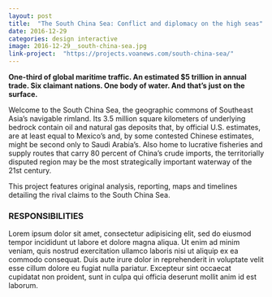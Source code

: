 ```yaml
---
layout: post
title:  "The South China Sea: Conflict and diplomacy on the high seas"
date: 2016-12-29
categories: design interactive
image: 2016-12-29__south-china-sea.jpg
link-project:  "https://projects.voanews.com/south-china-sea/"
---
```


**One-third of global maritime traffic. An estimated $5 trillion in annual trade. Six claimant nations. One body of water. And that’s just on the surface.**

Welcome to the South China Sea, the geographic commons of Southeast Asia’s navigable rimland. Its 3.5 million square kilometers of underlying bedrock contain oil and natural gas deposits that, by official U.S. estimates, are at least equal to Mexico’s and, by some contested Chinese estimates, might be second only to Saudi Arabia’s. Also home to lucrative fisheries and supply routes that carry 80 percent of China’s crude imports, the territorially disputed region may be the most strategically important waterway of the 21st century.

This project features original analysis, reporting, maps and timelines detailing the rival claims to the South China Sea.

### RESPONSIBILITIES

Lorem ipsum dolor sit amet, consectetur adipisicing elit, sed do eiusmod tempor incididunt ut labore et dolore magna aliqua. Ut enim ad minim veniam, quis nostrud exercitation ullamco laboris nisi ut aliquip ex ea commodo consequat. Duis aute irure dolor in reprehenderit in voluptate velit esse cillum dolore eu fugiat nulla pariatur. Excepteur sint occaecat cupidatat non proident, sunt in culpa qui officia deserunt mollit anim id est laborum.